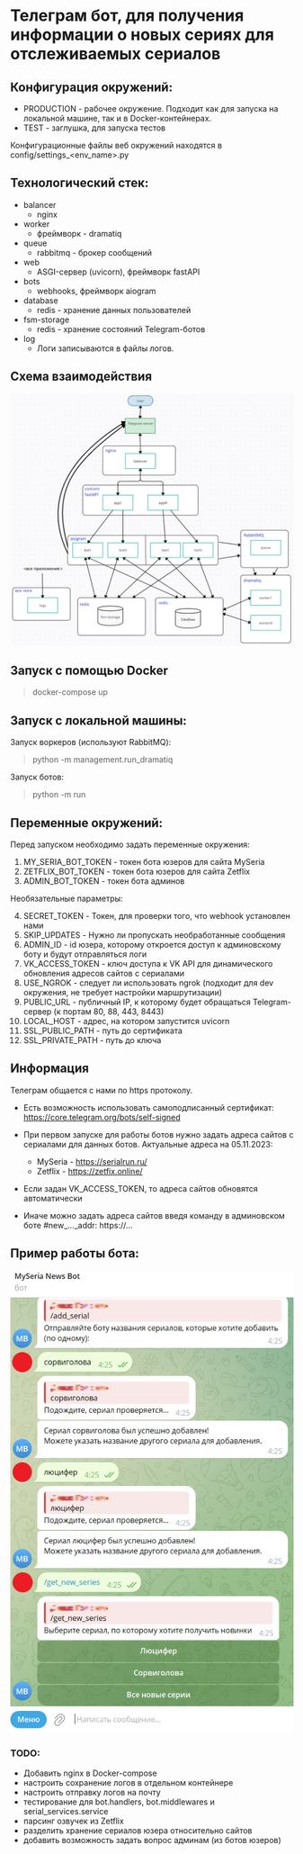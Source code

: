 # Телеграм бот, для получения информации о новых сериях для отслеживаемых сериалов

## Конфигурация окружений:

* PRODUCTION - рабочее окружение. Подходит как для запуска на локальной машине, так и в Docker-контейнерах.
* TEST - заглушка, для запуска тестов

Конфигурационные файлы веб окружений находятся в config/settings_<env_name>.py

## Технологический стек:

* balancer
    - nginx
* worker
    - фреймворк - dramatiq
* queue
    - rabbitmq - брокер сообщений
* web
    - ASGI-сервер (uvicorn), фреймворк fastAPI
* bots
    - webhooks, фреймворк aiogram
* database
    - redis - хранение данных пользователей
* fsm-storage
    - redis - хранение состояний Telegram-ботов
* log
    - Логи записываются в файлы логов.

## Схема взаимодействия

![Alt text](/schema.png?raw=true "Пример использования бота")

## Запуск с помощью Docker

> docker-compose up

## Запуск с локальной машины:

Запуск воркеров (используют RabbitMQ):
> python -m management.run_dramatiq

Запуск ботов:
> python -m run

## Переменные окружений:

Перед запуском необходимо задать переменные окружения:

1) MY_SERIA_BOT_TOKEN - токен бота юзеров для сайта MySeria
2) ZETFLIX_BOT_TOKEN - токен бота юзеров для сайта Zetflix
3) ADMIN_BOT_TOKEN - токен бота админов

Необязательные параметры:

4) SECRET_TOKEN - Токен, для проверки того, что webhook установлен нами
5) SKIP_UPDATES - Нужно ли пропускать необработанные сообщения
6) ADMIN_ID - id юзера, которому откроется доступ к админовскому боту и будут отправляться логи
7) VK_ACCESS_TOKEN - ключ доступа к VK API для динамического обновления адресов сайтов с сериалами
8) USE_NGROK - следует ли использовать ngrok (подходит для dev окружения, не требует настройки маршрутизации)
9) PUBLIC_URL - публичный IP, к которому будет обращаться Telegram-сервер (к портам 80, 88, 443, 8443)
10) LOCAL_HOST - адрес, на котором запустится uvicorn
11) SSL_PUBLIC_PATH - путь до сертификата
12) SSL_PRIVATE_PATH - путь до ключа

## Информация

Телеграм общается с нами по https протоколу.
* Есть возможность использовать самоподписанный сертификат: https://core.telegram.org/bots/self-signed

* При первом запуске для работы ботов нужно задать адреса сайтов с сериалами для данных ботов. Актуальные адреса на
  05.11.2023:
    * MySeria - https://serialrun.ru/
    * Zetflix - https://zetfix.online/
* Если задан VK_ACCESS_TOKEN, то адреса сайтов обновятся автоматически
* Иначе можно задать адреса сайтов введя команду в админовском боте #new_..._addr: https://...

## Пример работы бота:

![Alt text](/bot.png?raw=true "Пример использования бота")

### TODO:

* Добавить nginx в Docker-compose
* настроить сохранение логов в отдельном контейнере
* настроить отправку логов на почту
* тестирование для bot.handlers, bot.middlewares и serial_services.service
* парсинг озвучек из Zetflix
* разделить хранение сериалов юзера относительно сайтов
* добавить возможность задать вопрос админам (из ботов юзеров)
